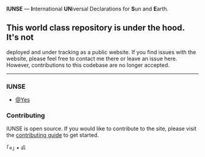 <b>IUNSE</b> — <b>I</b>nternational <b>UN</b>iversal Declarations for <b>S</b>un and <b>E</b>arth.

## This world class repository is under the hood. It's not
deployed and under tracking as a public website. If you find issues with the website, please feel free to contact me there or leave an issue here. However, contributions to this codebase are no longer accepted.

---

### IUNSE

* [@Yes](symmetry.yes@gmail.com)

### Contributing
IUNSE is open source. If you would like to contribute to the site, please visit the [contributing guide](https://github.com/IUNSE/IUNSE/blob/master/docs/CONTRIBUTING.md) to get started.

｢०｣ • ॐ
